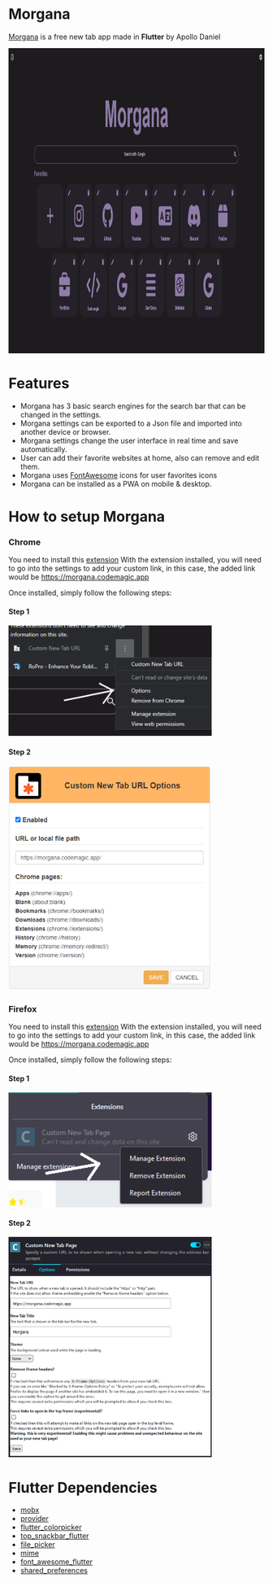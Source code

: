 # Morgana
[Morgana](https://morgana.codemagic.app/) is a free new tab app made in <b>Flutter</b> by Apollo Daniel

<img src="images/morgana_preview.png" height=600>

# Features
- Morgana has 3 basic search engines for the search bar that can be changed in the settings.
- Morgana settings can be exported to a Json file and imported into another device or browser.
- Morgana settings change the user interface in real time and save automatically.
- User can add their favorite websites at home, also can remove and edit them.
- Morgana uses [FontAwesome](https://fontawesome.com/) icons for user favorites icons
- Morgana can be installed as a PWA on mobile & desktop.

# How to setup Morgana

### Chrome
You need to install this [extension](https://chrome.google.com/webstore/detail/mmjbdbjnoablegbkcklggeknkfcjkjia)
With the extension installed, you will need to go into the settings to add your custom link, in this case, the added link would be https://morgana.codemagic.app

Once installed, simply follow the following steps:
#### Step 1
<img src="images/chrome_help1.png" alt="first step" width="400"/>

#### Step 2
<img src="images/chrome_help2.png" alt="second step" width="400"/>


### Firefox
You need to install this [extension](https://addons.mozilla.org/pt-BR/firefox/addon/custom-new-tab-page/ "extension")
With the extension installed, you will need to go into the settings to add your custom link, in this case, the added link would be https://morgana.codemagic.app

Once installed, simply follow the following steps:
#### Step 1
<img src="images/firefox_help1.png" alt="first step" width="400"/>

#### Step 2
<img src="images/firefox_help2.png" alt="second step" width="400"/>

# Flutter Dependencies
- [mobx](https://pub.dev/packages/mobx)
- [provider](https://pub.dev/packages/provider)
- [flutter_colorpicker](https://pub.dev/packages/flutter_colorpicker)
- [top_snackbar_flutter](https://pub.dev/packages/top_snackbar_flutter)
- [file_picker](https://pub.dev/packages/file_picker)
- [mime](https://pub.dev/packages/mime)
- [font_awesome_flutter](https://pub.dev/packages/font_awesome_flutter)
- [shared_preferences](https://pub.dev/packages/shared_preferences)

